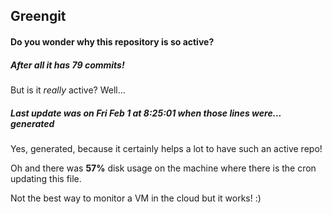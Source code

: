 ## Greengit

#### Do you wonder why this repository is so active?

##### After all it has 79 commits!

But is it *really* active? Well...

##### Last update was on Fri Feb 1 at 8:25:01 when those lines were... generated

Yes, generated, because it certainly helps a lot to have such an active repo!

Oh and there was **57%** disk usage on the machine
where there is the cron updating this file.

Not the best way to monitor a VM in the cloud but it works! :)
